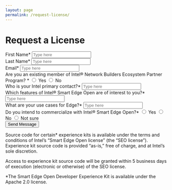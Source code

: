 ```yaml
---
layout: page
permalink: /request-license/
---
```

<link rel="stylesheet" type="text/css" href="{{ "/assets/css/select2.min.css?v=8.5" | relative_url }}">
<script type="text/javascript" src="{{ "/assets/js/jquery.validate.min.js" | relative_url }}"></script>
<script type="text/javascript" src="{{ "/assets/js/select2.min.js" | relative_url }}"></script>
<script type="text/javascript" src="{{ "/assets/js/custom.js" | relative_url }}"></script>
<script src="https://www.google.com/recaptcha/api.js" async defer></script>
<script src="https://www.google.com/recaptcha/api.js?onload=onloadCallback&render=explicit" async defer></script>
<script type="text/javascript">
  jQuery(document).ready(function(){
	  //jQuery('.select-p-c').select2({
	//});
  });
</script>

<!--{% include formspree.html email="my_name@gmail.com" redirect="/thanks/" name="true" subject="true" %}-->
<h1 class="uk-text-left">Request a License</h1>
<div class="formLeft">
<div class="contact-form-wrap idorequest">
        <form id="requestAccess"  name="requestAccess" method="post" autocomplete="off">
            <div style="overflow:hidden;">
                <div class="colLeft">
                    <label class="validationstar">First Name<span class="star">*</span></label>
                    <input type="text" class="form-control" name="name" id="name" placeholder="Type here" value="" maxlength="100">
                    <small class="error" generated="true" for="name" style="display:none;font-size: 100%; font-weight: 400;"></small>
                </div>
                <div class="colRight">
                    <label class="validationstar">Last Name<span class="star">*</span></label>
                    <input type="text" class="form-control" name="last_name" id="last_name" placeholder="Type here" value="" maxlength="100">
                    <small class="error" generated="true" for="last_name" style="display:none;font-size: 100%; font-weight: 400;"></small>
                </div>
            </div>
            <div>
                <label class="validationstar">Email<span class="star">*</span></label>
                <input type="email" class="form-control" name="email" id="email" placeholder="Type here" value="" maxlength="100">
                <small class="error" generated="true" for="email" style="display:none;font-size: 100%; font-weight: 400;"></small>
            </div>
            <div class="seprateBox">
                <label class="validationstar">Are you an existing member of Intel® Network Builders Ecosystem Partner Program? <span class="star">*</span></label>
                <input class="form-check-input" type="radio" name="existing_member" id="inlineRadio1" value="yes">
				<label class="form-check-label" for="inlineRadio1">Yes</label>
                <input class="form-check-input" type="radio" name="existing_member" id="inlineRadio2" value="no">
				<label class="form-check-label" for="inlineRadio2">No</label>
            </div>
             <div>
             <div class="company_name_div cn-no" style="display: none;">
                <label class="validationstar">What company do you represent?<span class="star">*</span></label>
                <input type="text" class="form-control" name="represet_company_name" id="" placeholder="Type here" value="" maxlength="100">
                <small class="error" generated="true" for="represet_company_name" style="display:none;font-size: 100%; font-weight: 400;"></small>
            </div> 
            </div>
            <div class="company_name_div cn-yes companyDropDown" style="display: none;">
                <label class="validationstar">Company Name<span class="star">*</span></label>
                <select name="companyname" id="companyname" title="" class="form-control iscountryeuropean emptySelect select-p-c select2-hidden-accessible" tabindex="-1" aria-hidden="true">
                </select>
                <small class="error" generated="true" for="companyname" style="display:none;font-size: 100%; font-weight: 400;"></small>
            </div>
            <div>
                <label class="validationstar">Who is your Intel primary contact?<span class="star">*</span></label>
                <input type="text" class="form-control" name="primary_contact" id="primary_contact" placeholder="Type here" value="" maxlength="100">
                <small class="error" generated="true" for="primary_contact" style="display:none;font-size: 100%; font-weight: 400;"></small>
            </div>
            <div>
                <label class="validationstar">Which features of Intel&reg; Smart Edge Open are of interest to you?<span class="star">*</span></label>
                <input type="text" class="form-control" name="interest" id="interest" placeholder="Type here" value="" maxlength="100">
                <small class="error" generated="true" for="interest" style="display:none;font-size: 100%; font-weight: 400;"></small>
            </div>
            <div>
                <label class="validationstar">What are your use cases for Edge?<span class="star">*</span></label>
                <input type="text" class="form-control" name="use_case" id="use_case" placeholder="Type here" value="" maxlength="100">
                <small class="error" generated="true" for="use_case" style="display:none;font-size: 100%; font-weight: 400;"></small>
            </div>
            <div class="seprateBox">
                <label class="validationstar">Do you intend to commercialize with Intel&reg; Smart Edge Open?<span class="star">*</span></label>
                <input class="form-check-input" type="radio" name="commercialize" id="commercializeRadio1" value="yes">
				<label class="form-check-label" for="commercializeRadio1">Yes</label>
                <input class="form-check-input" type="radio" name="commercialize" id="commercializeRadio2" value="no">
				<label class="form-check-label" for="commercializeRadio2">No</label>
                <input class="form-check-input" type="radio" name="commercialize" id="commercializeRadio3" value="not sure">
				<label class="form-check-label" for="commercializeRadio3">Not sure</label>
            </div>
           <!-- <div class="row">		
				<div class="form-group col-sm-12 g-recaptcha" data-sitekey="6Lea6ZIUAAAAAKqluacGwSUrDL0Z_6p0TvA37Se6">
             </div>
              <div class="form-group col-sm-12 captcha-ver-msg" style='color:#e64515;font-size:13px;margin-top:-14px;'></div>	
              </div>-->	
            <!-- <div class="row">
                <div class="col-xs-12 col-sm-12 col-md-12 iagree">
					<div class="agree_not_european" style="">
						<label class="form-check-label" for="agreecheck" style="font-weight: normal;">By submitting this form, you are confirming you are an adult 18 years or older and you agree to share your personal information with Intel to use for this business request. Intel’s websites and communications are subject to our <a href="https://www.intel.com/content/www/us/en/privacy/intel-privacy-notice.html" rel="nofollow" target="_blank" title="Privacy">Privacy</a> Notice and <a href="http://www.intel.com/content/www/us/en/legal/terms-of-use.html" rel="nofollow" target="_blank" title="Terms of Use">Terms of Use</a>.<br><small class="error" generated="true" for="agreecheck" style="display:none"></small></label>
					</div>
                </div>
			</div> -->	
            <div>	
                <input type="submit" id="sub" name="requestAccess" value="Send Message" title="Send Message" class="uk-button uk-button-primary uk-button-large uk-margin-medium-top contact-btn">
            </div>
        </form>
    </div>
</div>

<div class="formRight">
    <p>Source code for certain* experience kits is available under the terms and conditions of Intel’s “Smart Edge Open license” (the “SEO license”). Experience kit source code is provided “as-is,” free of charge, and at Intel’s sole discretion.</p>
    <p>Access to experience kit source code will be granted within 5 business days of execution (electronic or otherwise) of the SEO license.</p>
    <p>*The Smart Edge Open Developer Experience Kit is available under the Apache 2.0 license.</p>
</div>
